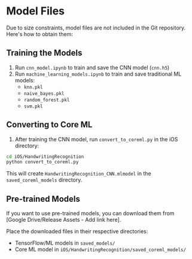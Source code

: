 # Model Files

Due to size constraints, model files are not included in the Git repository. Here's how to obtain them:

## Training the Models
1. Run `cnn_model.ipynb` to train and save the CNN model (`cnn.h5`)
2. Run `machine_learning_models.ipynb` to train and save traditional ML models:
   - `knn.pkl`
   - `naive_bayes.pkl`
   - `random_forest.pkl`
   - `svm.pkl`

## Converting to Core ML
1. After training the CNN model, run `convert_to_coreml.py` in the iOS directory:
```bash
cd iOS/HandwritingRecognition
python convert_to_coreml.py
```
This will create `HandwritingRecognition_CNN.mlmodel` in the `saved_coreml_models` directory.

## Pre-trained Models
If you want to use pre-trained models, you can download them from [Google Drive/Release Assets - Add link here].

Place the downloaded files in their respective directories:
- TensorFlow/ML models in `saved_models/`
- Core ML model in `iOS/HandwritingRecognition/saved_coreml_models/`
